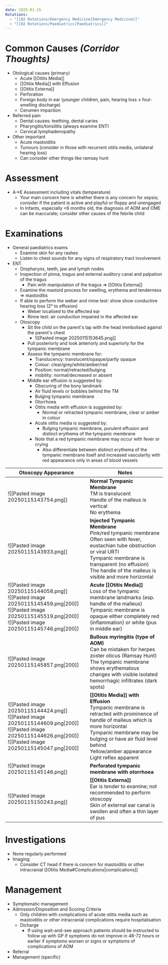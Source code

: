 ```yaml
---
date: 2025-01-15
Rotations:
  - "[[02 Rotations/Emergency Medicine|Emergency Medicine]]"
  - "[[02 Rotations/Paediatrics|Paediatrics]]"
---
```

# Common Causes *(Corridor Thoughts)*
- Otological causes (primary)
	- Acute [[Otitis Media]]
	- [[Otitis Media]] with Effusion
	- [[Otitis Externa]]
	- Perforation
    - Foreign body in ear (younger children, pain, hearing loss ± foul-smelling discharge)
    - Cerumen impaction
- Referred pain
	- Dental causes: teething, dental caries
	- Pharyngitis/tonsilitis (always examine ENT)
	- Cervical lymphadenopathy
- Other important
	- Acute mastoiditis
	- Tumours (consider in those with recurrent otitis media, unilateral hearing loss)
	- Can consider other things like ramsay hunt
# Assessment
- A→E Assessment including vitals (temperature)
	- Your main concern here is whether there is any concern for sepsis; consider if the patient is active and playful or floppy and unengaged
	- In Infants, especially <6 months old, the diagnosis of AOM and OME can be inaccurate; consider other causes of the febrile child
# Examinations
- General paediatrics exams
	- Examine skin for any rashes
	- Listen to chest sounds for any signs of respiratory tract involvement
- ENT
	- Oropharynx, teeth, jaw and lymph nodes
	- Inspection of pinna, tragus and external auditory canal and palpation of the tragus
		- Pain with manipulation of the tragus ⇒ [[Otitis Externa]]
	- Examine the mastoid process for swelling, erythema and tenderness ⇒ mastoiditis
	- If able to perform the weber and rinne test: show show conductive hearing loss (2° to effusion)
		- Weber localised to the affected ear
		- Rinne test: air conduction impaired in the affected ear
	- Otoscopy
		- Sit the child on the parent's lap with the head immbolised against the parent's chest
			- ![[Pasted image 20250115153645.png]]
		- Pull posteriorly and look anteriorly and superiorly for the tympanic membrane
		- Assess the tympanic membrane for:
			- Translucency: translucent/opaque/partly opaque
			- Colour: clear/grey/white/amber/red
			- Position: normal/retracted/bulging
			- mobility: normal/decreased or absent
		- Middle ear effusion is suggested by:
			- Obscuring of the bony landmark
			- Air fluid levels or bubbles behind the TM
			- Bulging tympanic membrane
			- Otorrhoea
			- Otitis media with effusion is suggested by:
				- Normal or retracted tympanic membrane, clear or amber in colour
			- Acute otitis media is suggested by:
				- Bulging tympanic membrane, purulent effusion and distinct erythema of the tympanic membrane
			- Note that a red tympanic membrane may occur with fever or crying
				- Also differentiate between distinct erythema of the tympanic membrane itself and increased vascularity with red appearance only in areas of blood vessels

| Otoscopy Appearance                                                                                                                                                         | Notes                                                                                                                                                                                                                                                     |
| --------------------------------------------------------------------------------------------------------------------------------------------------------------------------- | --------------------------------------------------------------------------------------------------------------------------------------------------------------------------------------------------------------------------------------------------------- |
| ![[Pasted image 20250115143754.png]]                                                                                                                                        | **Normal Tympanic Membrane**<br>TM is translucent<br>Handle of the malleus is vertical<br>No erythema<br>                                                                                                                                                 |
| ![[Pasted image 20250115143933.png]]                                                                                                                                        | **Injected Tympanic Membrane**<br>Pink/red tympanic membrane<br>Often seen with fever, eustachian tube obstruction or viral URTI<br>Tympanic membrane is transparent (no effusion)<br>The handle of the malleus is visible and more horizontal            |
| ![[Pasted image 20250115144058.png]]<br>![[Pasted image 20250115145459.png\|200]]<br>![[Pasted image 20250115145519.png\|200]]<br>![[Pasted image 20250115145746.png\|200]] | **Acute [[Otitis Media]]**<br>Loss of the tympanic membrane landmarks (esp. handle of the malleus)<br>Tympanic membrane is opaque either completely red (inflammation) or white (pus in middle ear)                                                       |
| ![[Pasted image 20250115145857.png\|200]]                                                                                                                                   | **Bullous myringitis (type of AOM)**<br>Can be mistaken for herpes zoster oticus (Ramsay Hunt)<br>The tympanic membrane shows erythematous changes with visible isolated hemorrhagic infiltrates (dark spots)                                             |
| ![[Pasted image 20250115144424.png]]<br>![[Pasted image 20250115144609.png\|200]]<br>![[Pasted image 20250115144626.png\|200]]<br>![[Pasted image 20250115145047.png\|200]] | **[[Otitis Media]] with Effusion**<br>Tympanic membrane is retracted with prominence of handle of malleus which is more horizontal<br>Tympanic membrane may be bulging or have air fluid level behind<br>Yellow/amber appearance<br>Light reflex apparent |
| ![[Pasted image 20250115145146.png]]                                                                                                                                        | **Perforated tympanic membrane with otorrhoea**                                                                                                                                                                                                           |
| ![[Pasted image 20250115150243.png]]                                                                                                                                        | **[[Otitis Externa]]**<br>Ear is tender to examine; not recommended to perform otoscopy<br>Skin of external ear canal is swollen and often a thin layer of pus                                                                                            |

#  Investigations
- None regularly performed
- Imaging:
	- Consider CT head if there is concern for mastoiditis or other intracranial [[Otitis Media#Complications|complications]]
# Management
- Symptomatic management
- Admission/Disposition and Scoring Criteria
	- Only children with complications of acute otitis media such as mastoiditis or other intracranial complications require hospitalisation
	- Dicharge
		- If using wait-and-see approach patients should be instructed to follow up with GP if symptoms do not improve in 48-72 hours or earlier if symptoms worsen or signs or symptoms of complications of AOM
- Referral
- Management (specific)
